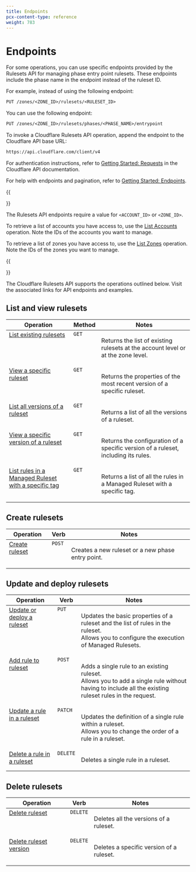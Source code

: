 ```yaml
---
title: Endpoints
pcx-content-type: reference
weight: 783
---
```


# Endpoints

For some operations, you can use specific endpoints provided by the Rulesets API for managing phase entry point rulesets. These endpoints include the phase name in the endpoint instead of the ruleset ID.

For example, instead of using the following endpoint:

```txt
PUT /zones/<ZONE_ID>/rulesets/<RULESET_ID>
```

You can use the following endpoint:

```txt
PUT /zones/<ZONE_ID>/rulesets/phases/<PHASE_NAME>/entrypoint
```

To invoke a Cloudflare Rulesets API operation, append the endpoint to the Cloudflare API base URL:

```txt
https://api.cloudflare.com/client/v4
```

For authentication instructions, refer to [Getting Started: Requests](https://api.cloudflare.com/#getting-started-requests) in the Cloudflare API documentation.

For help with endpoints and pagination, refer to [Getting Started: Endpoints](https://api.cloudflare.com/#getting-started-endpoints).

{{<Aside>}}

The Rulesets API endpoints require a value for `<ACCOUNT_ID>` or `<ZONE_ID>`.

To retrieve a list of accounts you have access to, use the [List Accounts](https://api.cloudflare.com/#accounts-list-accounts) operation. Note the IDs of the accounts you want to manage.

To retrieve a list of zones you have access to, use the [List Zones](https://api.cloudflare.com/#zone-list-zones) operation. Note the IDs of the zones you want to manage.

{{</Aside>}}

The Cloudflare Rulesets API supports the operations outlined below. Visit the associated links for API endpoints and examples.

## List and view rulesets

<table>
  <thead>
    <tr>
      <th>Operation</th>
      <th>Method</th>
      <th>Notes</th>
    </tr>
  </thead>
  <tbody style="vertical-align:top">
    <tr>
      <td>
        <a href="/ruleset-engine/rulesets-api/view/#list-existing-rulesets">List existing rulesets</a>
      </td>
      <td>
        <code>GET</code>
      </td>
      <td>
        <p>Returns the list of existing rulesets at the account level or at the zone level.</p>
      </td>
    </tr>
    <tr>
      <td>
        <a href="/ruleset-engine/rulesets-api/view/#view-a-specific-ruleset">View a specific ruleset</a>
      </td>
      <td>
        <code>GET</code>
      </td>
      <td>
        <p>Returns the properties of the most recent version of a specific ruleset.</p>
      </td>
    </tr>
    <tr>
      <td>
        <a href="/ruleset-engine/rulesets-api/view/#list-all-versions-of-a-ruleset">
          List all versions of a ruleset
        </a>
      </td>
      <td>
        <code>GET</code>
      </td>
      <td>
        <p>Returns a list of all the versions of a ruleset.</p>
      </td>
    </tr>
    <tr>
      <td>
        <a href="/ruleset-engine/rulesets-api/view/#view-a-specific-version-of-a-ruleset">
          View a specific version of a ruleset
        </a>
      </td>
      <td>
        <code>GET</code>
      </td>
      <td>
        <p>Returns the configuration of a specific version of a ruleset, including its rules.</p>
      </td>
    </tr>
    <tr>
      <td>
        <a href="/ruleset-engine/rulesets-api/view/#list-rules-in-a-managed-ruleset-with-a-specific-tag">
          List rules in a Managed Ruleset with a specific tag
        </a>
      </td>
      <td>
        <code>GET</code>
      </td>
      <td>
        <p>Returns a list of all the rules in a Managed Ruleset with a specific tag.</p>
      </td>
    </tr>
  </tbody>
</table>

## Create rulesets

<table>
  <thead>
    <tr>
      <th>Operation</th>
      <th>Verb</th>
      <th>Notes</th>
    </tr>
  </thead>
  <tbody style="vertical-align:top">
    <tr>
      <td>
        <a href="/ruleset-engine/rulesets-api/create/">Create ruleset</a>
      </td>
      <td>
        <code>POST</code>
      </td>
      <td>
        <p>Creates a new ruleset or a new phase entry point.</p>
      </td>
    </tr>
  </tbody>
</table>

## Update and deploy rulesets

<table>
  <thead>
    <tr>
      <th>Operation</th>
      <th>Verb</th>
      <th>Notes</th>
    </tr>
  </thead>
  <tbody style="vertical-align:top">
    <tr>
      <td>
        <a href="/ruleset-engine/rulesets-api/update/">Update or deploy a ruleset</a>
      </td>
      <td>
        <code>PUT</code>
      </td>
      <td>
        <p>
          Updates the basic properties of a ruleset and the list of rules in the ruleset.
          <br />
          Allows you to configure the execution of Managed Rulesets.
        </p>
      </td>
    </tr>
    <tr>
      <td>
        <a href="/ruleset-engine/rulesets-api/add-rule/">Add rule to ruleset</a>
      </td>
      <td>
        <code>POST</code>
      </td>
      <td>
        <p>
          Adds a single rule to an existing ruleset.
          <br />
          Allows you to add a single rule without having to include all the existing ruleset rules
          in the request.
        </p>
      </td>
    </tr>
    <tr>
      <td>
        <a href="/ruleset-engine/rulesets-api/update-rule/">Update a rule in a ruleset</a>
      </td>
      <td>
        <code>PATCH</code>
      </td>
      <td>
        <p>
          Updates the definition of a single rule within a ruleset.
          <br />
          Allows you to change the order of a rule in a ruleset.
        </p>
      </td>
    </tr>
    <tr>
      <td>
        <a href="/ruleset-engine/rulesets-api/delete-rule/">Delete a rule in a ruleset</a>
      </td>
      <td>
        <code>DELETE</code>
      </td>
      <td>
        <p>Deletes a single rule in a ruleset.</p>
      </td>
    </tr>
  </tbody>
</table>

## Delete rulesets

<table>
  <thead>
    <tr>
      <th>Operation</th>
      <th>Verb</th>
      <th>Notes</th>
    </tr>
  </thead>
  <tbody style="vertical-align:top">
    <tr>
      <td>
        <a href="/ruleset-engine/rulesets-api/delete/#delete-ruleset">Delete ruleset</a>
      </td>
      <td>
        <code>DELETE</code>
      </td>
      <td>
        <p>Deletes all the versions of a ruleset.</p>
      </td>
    </tr>
    <tr>
      <td>
        <a href="/ruleset-engine/rulesets-api/delete/#delete-ruleset-version">Delete ruleset version</a>
      </td>
      <td>
        <code>DELETE</code>
      </td>
      <td>
        <p>Deletes a specific version of a ruleset.</p>
      </td>
    </tr>
  </tbody>
</table>
